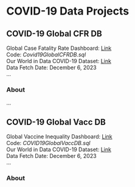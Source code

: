 # COVID-19 Data Projects


## COVID-19 Global CFR DB
Global Case Fatality Rate Dashboard: [Link](https://public.tableau.com/views/COVID-19GlobalCFRDB/GlobalCOVID-19CFRDB?:language=en-US&:display_count=n&:origin=viz_share_link) \
Code: *Covid19GlobalCFRDB.sql* \
Our World in Data COVID-19 Dataset: [Link](https://github.com/owid/covid-19-data/tree/master/public/data) \
Data Fetch Date: December 6, 2023 \
...


### About
...


## COVID-19 Global Vacc DB
Global Vaccine Inequality Dashboard: [Link](https://public.tableau.com/views/COVID-19GlobalVaccInequalityDB/GlobalCOVID-19VaccIneqDB?:language=en-US&:display_count=n&:origin=viz_share_link) \
Code: *COVID19GlobalVaccDB.sql* \
Our World in Data COVID-19 Dataset: [Link](https://github.com/owid/covid-19-data/tree/master/public/data) \
Data Fetch Date: December 6, 2023 \
...


### About
